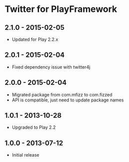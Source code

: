 Twitter for PlayFramework
=========================

## 2.1.0 - 2015-02-05
 - Updated for Play 2.2.x

## 2.0.1 - 2015-02-04
 - Fixed dependency issue with twitter4j

## 2.0.0 - 2015-02-04
 - Migrated package from com.mfizz to com.fizzed
 - API is compatible, just need to update package names

## 1.0.1 - 2013-10-28
 - Upgraded to Play 2.2

## 1.0.0 - 2013-07-12
 - Initial release
